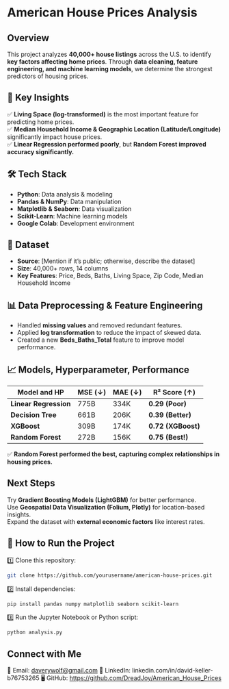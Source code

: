# American House Prices Analysis  

## Overview  
This project analyzes **40,000+ house listings** across the U.S. to identify **key factors affecting home prices**. Through **data cleaning, feature engineering, and machine learning models**, we determine the strongest predictors of housing prices.  

## 📝 Key Insights  
✅ **Living Space (log-transformed)** is the most important feature for predicting home prices.  
✅ **Median Household Income & Geographic Location (Latitude/Longitude)** significantly impact house prices.  
✅ **Linear Regression performed poorly**, but **Random Forest improved accuracy significantly.**  

## 🛠️ Tech Stack  
- **Python**: Data analysis & modeling  
- **Pandas & NumPy**: Data manipulation  
- **Matplotlib & Seaborn**: Data visualization  
- **Scikit-Learn**: Machine learning models  
- **Google Colab**: Development environment  

## 📂 Dataset  
- **Source**: [Mention if it’s public; otherwise, describe the dataset]  
- **Size**: 40,000+ rows, 14 columns  
- **Key Features**: Price, Beds, Baths, Living Space, Zip Code, Median Household Income  

## 📊 Data Preprocessing & Feature Engineering  
- Handled **missing values** and removed redundant features.  
- Applied **log transformation** to reduce the impact of skewed data.  
- Created a new **Beds_Baths_Total** feature to improve model performance.  

## 📈 Models, Hyperparameter, Performance  
| Model and HP        | MSE (↓)      | MAE (↓)      | R² Score (↑)  |  
|---------------------|--------------|--------------|---------------|  
| **Linear Regression** | 775B  | 334K  | **0.29 (Poor)**    |  
| **Decision Tree**     | 661B  | 206K  | **0.39 (Better)**  |  
| **XGBoost**           | 309B  | 174K  | **0.72 (XGBoost)** |
| **Random Forest**     | 272B  | 156K  | **0.75 (Best!)**   |  

✅ **Random Forest performed the best, capturing complex relationships in housing prices.**  

##  Next Steps  
Try **Gradient Boosting Models (LightGBM)** for better performance.  
Use **Geospatial Data Visualization (Folium, Plotly)** for location-based insights.  
Expand the dataset with **external economic factors** like interest rates.  

## 🚀 How to Run the Project  
1️⃣ Clone this repository:  
```bash  
git clone https://github.com/yourusername/american-house-prices.git  
```  
2️⃣ Install dependencies:  
```bash  
pip install pandas numpy matplotlib seaborn scikit-learn  
```  
3️⃣ Run the Jupyter Notebook or Python script:  
```bash  
python analysis.py  
```  

##  Connect with Me  
📧 Email: daverywolf@gmail.com
🔗 LinkedIn: linkedin.com/in/david-keller-b76753265 
🖥️ GitHub: https://github.com/DreadJoy/American_House_Prices
